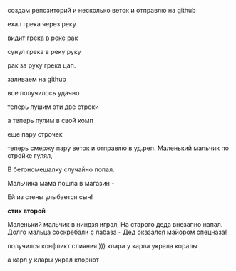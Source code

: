 создам репозиторий и несколько веток и отправлю на github

ехал грека через реку

видит грека в реке рак 

сунул грека в реку руку

рак за руку грека цап.

заливаем на github

все получилось удачно

теперь пушим эти две строки

а теперь пулим в свой комп 

еще пару строчек

теперь смержу пару веток 
и отправлю в уд.реп.
Маленький мальчик по стройке гулял,

В бетономешалку случайно попал.

Мальчика мама пошла в магазин -

Ей из стены улыбается сын!

__стих второй__

Маленький мальчик в ниндзя играл,
На старого деда внезапно напал.
Долго мальца соскребали с лабаза -
Дед оказался майором спецназа!

получился конфликт слияния )))
клара у карла украла коралы

а карл у клары украл клорнэт



